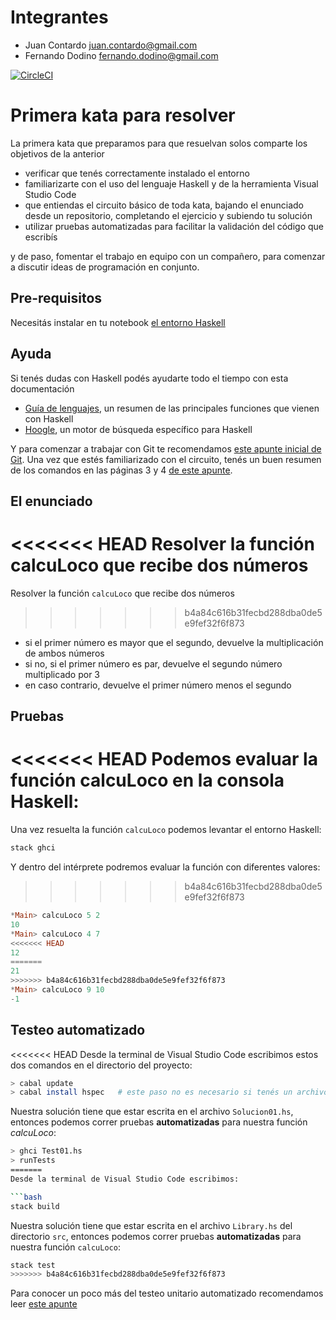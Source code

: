# Integrantes

- Juan Contardo juan.contardo@gmail.com
- Fernando Dodino fernando.dodino@gmail.com

[![CircleCI](https://circleci.com/gh/pdep-utn/XXXXXX.svg?style=svg)](https://circleci.com/gh/pdep-utn/XXXXXXXX)

# Primera kata para resolver

La primera kata que preparamos para que resuelvan solos comparte los objetivos de la anterior

- verificar que tenés correctamente instalado el entorno
- familiarizarte con el uso del lenguaje Haskell y de la herramienta Visual Studio Code
- que entiendas el circuito básico de toda kata, bajando el enunciado desde un repositorio, completando el ejercicio y subiendo tu solución
- utilizar pruebas automatizadas para facilitar la validación del código que escribís

y de paso, fomentar el trabajo en equipo con un compañero, para comenzar a discutir ideas de programación en conjunto.

## Pre-requisitos

Necesitás instalar en tu notebook [el entorno Haskell](https://github.com/pdep-utn/enunciados-miercoles-noche/blob/master/pages/entorno-haskell.md)

## Ayuda

Si tenés dudas con Haskell podés ayudarte todo el tiempo con esta documentación

- [Guía de lenguajes](https://docs.google.com/document/d/1oJ-tyQJoBtJh0kFcsV9wSUpgpopjGtoyhJdPUdjFIJQ/edit?usp=sharing), un resumen de las principales funciones que vienen con Haskell
- [Hoogle](https://www.haskell.org/hoogle/), un motor de búsqueda específico para Haskell

Y para comenzar a trabajar con Git te recomendamos [este apunte inicial de Git](https://docs.google.com/document/d/1ozqfYCwt-37stynmgAd5wJlNOFKWYQeIZoeqXpAEs0I/edit). Una vez que estés familiarizado con el circuito, tenés un buen resumen de los comandos en las páginas 3 y 4 [de este apunte](https://docs.google.com/document/d/147cqUY86wWVoJ86Ce0NoX1R78CwoCOGZtF7RugUvzFg/edit#).

## El enunciado

<<<<<<< HEAD
Resolver la función calcuLoco que recibe dos números
=======
Resolver la función `calcuLoco` que recibe dos números
>>>>>>> b4a84c616b31fecbd288dba0de5e9fef32f6f873

- si el primer número es mayor que el segundo, devuelve la multiplicación de ambos números
- si no, si el primer número es par, devuelve el segundo número multiplicado por 3
- en caso contrario, devuelve el primer número menos el segundo

## Pruebas

<<<<<<< HEAD
Podemos evaluar la función calcuLoco en la consola Haskell:
=======
Una vez resuelta la función `calcuLoco` podemos levantar el entorno Haskell:

```bash
stack ghci
```

Y dentro del intérprete podremos evaluar la función con diferentes valores:
>>>>>>> b4a84c616b31fecbd288dba0de5e9fef32f6f873

```hs
*Main> calcuLoco 5 2
10
*Main> calcuLoco 4 7
<<<<<<< HEAD
12
=======
21
>>>>>>> b4a84c616b31fecbd288dba0de5e9fef32f6f873
*Main> calcuLoco 9 10
-1
```

## Testeo automatizado

<<<<<<< HEAD
Desde la terminal de Visual Studio Code escribimos estos dos comandos en el directorio del proyecto:

```bash
> cabal update
> cabal install hspec   # este paso no es necesario si tenés un archivo mn-funcional-kata01.cabal
```

Nuestra solución tiene que estar escrita en el archivo `Solucion01.hs`, entonces podemos correr pruebas **automatizadas** para nuestra función _calcuLoco_:

```bash
> ghci Test01.hs
> runTests
=======
Desde la terminal de Visual Studio Code escribimos:

```bash
stack build
```

Nuestra solución tiene que estar escrita en el archivo `Library.hs` del directorio `src`, entonces podemos correr pruebas **automatizadas** para nuestra función `calcuLoco`:

```bash
stack test
>>>>>>> b4a84c616b31fecbd288dba0de5e9fef32f6f873
```

Para conocer un poco más del testeo unitario automatizado recomendamos leer [este apunte](https://docs.google.com/document/d/17EPSZSw7oY_Rv2VjEX2kMZDFklMOcDVVxyve9HSG0mE/edit#)
